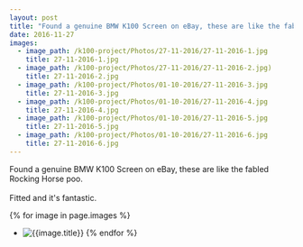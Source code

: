 ```yaml
---
layout: post
title: "Found a genuine BMW K100 Screen on eBay, these are like the fabled Rocking Horse poo."
date: 2016-11-27
images:
  - image_path: /k100-project/Photos/27-11-2016/27-11-2016-1.jpg
    title: 27-11-2016-1.jpg
  - image_path: /k100-project/Photos/27-11-2016/27-11-2016-2.jpg)
    title: 27-11-2016-2.jpg
  - image_path: /k100-project/Photos/01-10-2016/27-11-2016-3.jpg
    title: 27-11-2016-3.jpg
  - image_path: /k100-project/Photos/01-10-2016/27-11-2016-4.jpg
    title: 27-11-2016-4.jpg
  - image_path: /k100-project/Photos/01-10-2016/27-11-2016-5.jpg
    title: 27-11-2016-5.jpg
  - image_path: /k100-project/Photos/01-10-2016/27-11-2016-6.jpg
    title: 27-11-2016-6.jpg
---
```

Found a genuine BMW K100 Screen on eBay, these are like the fabled Rocking Horse poo.<br /><br />Fitted and it&#39;s fantastic.﻿

{% for image in page.images %}
* ![{{image.title}}]({{image.image_path}})
{% endfor %}
